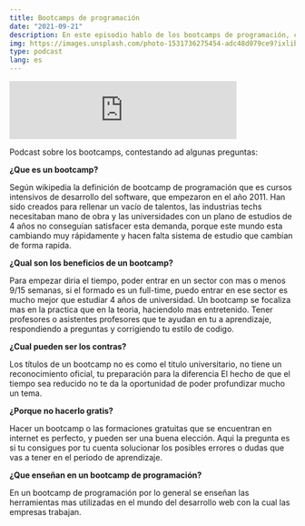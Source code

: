 ```yaml
---
title: Bootcamps de programación
date: "2021-09-21"
description: En este episodio hablo de los bootcamps de programación, contestando a las preguntas más frecuentes a la hora de elegir uno. ¿Por ejemplo, Que es un bootcamp de programación? ¿Qué enseñan? ¿Cuál son los beneficios y las contras? ¿Merecen la pena?
img: https://images.unsplash.com/photo-1531736275454-adc48d079ce9?ixlib=rb-1.2.1&ixid=MnwxMjA3fDB8MHxwaG90by1wYWdlfHx8fGVufDB8fHx8&auto=format&fit=crop&w=1100&q=80
type: podcast
lang: es
---
```


<iframe src="https://anchor.fm/girgetto/embed/episodes/Bootcamps-de-programacin-e17m6cl" height="102px" width="400px" frameborder="0" scrolling="no"></iframe>

Podcast sobre los bootcamps, contestando ad algunas preguntas:

**¿Que es un bootcamp?**

Según wikipedia la definición de bootcamp de programación que es cursos intensivos de desarrollo del software, que empezaron en el año 2011.
Han sido creados para rellenar un vacío de talentos, las industrias techs necesitaban mano de obra y las universidades con un plano de estudios de 4 años no conseguían satisfacer esta demanda, porque este mundo esta cambiando muy rápidamente y hacen falta sistema de estudio que cambian de forma rapida.

**¿Qual son los beneficios de un bootcamp?**

Para empezar diria el tiempo, poder entrar en un sector con mas o menos 9/15 semanas, si el formado es un full-time, puedo entrar en ese sector es mucho mejor que estudiar 4 años de universidad.
Un bootcamp se focaliza mas en la practica que en la teoria, haciendolo mas entretenido.
Tener profesores o asistentes profesores que te ayudan en tu a aprendizaje, respondiendo a preguntas y corrigiendo tu estilo de codigo.

**¿Cual pueden ser los contras?**

Los títulos de un bootcamp no es como el titulo universitario, no tiene un reconocimiento oficial, tu preparación para la diferencia
El hecho de que el tiempo sea reducido no te da la oportunidad de poder profundizar mucho un tema.

**¿Porque no hacerlo gratis?**

Hacer un bootcamp o las formaciones gratuitas que se encuentran en internet es perfecto, y pueden ser una buena elección. Aqui la pregunta es si tu consigues por tu cuenta solucionar los posibles errores o dudas que vas a tener en el periodo de aprendizaje.

**¿Que enseñan en un bootcamp de programación?**

En un bootcamp de programación por lo general se enseñan las herramientas mas utilizadas en el mundo del desarrollo web con la cual las empresas trabajan.
